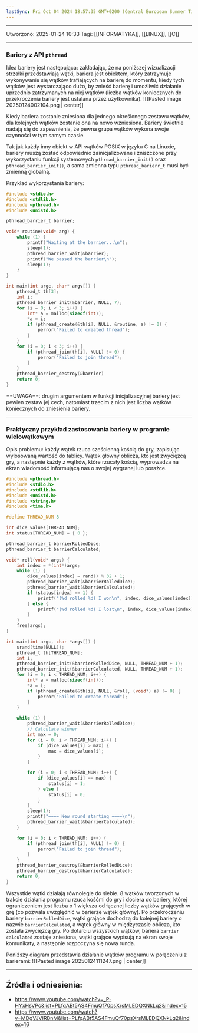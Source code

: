 ```yaml
---
lastSync: Fri Oct 04 2024 18:57:35 GMT+0200 (Central European Summer Time)
---
```


---
Utworzono: 2025-01-24 10:33
Tagi: [[INFORMATYKA]], [[LINUX]], [[C]]

---
### **Bariery z API `pthread`**
Idea bariery jest następująca: zakładając, że na poniższej wizualizacji strzałki przedstawiają wątki, bariera jest obiektem, który zatrzymuje wykonywanie się wątków trafiających na barierę do momentu, kiedy tych wątków jest wystarczająco dużo, by znieść barierę i umożliwić działanie uprzednio zatrzymanych na niej wątków (liczba wątków koniecznych do przekroczenia bariery jest ustalana przez użytkownika).
![[Pasted image 20250124002104.png | center]]

Kiedy bariera zostanie zniesiona dla jednego określonego zestawu wątków, dla kolejnych wątków zostanie ona na nowo wzniesiona. Bariery świetnie nadają się do zapewnienia, że pewna grupa wątków wykona swoje czynności w tym samym czasie.

Tak jak każdy inny obiekt w API wątków POSIX w języku C na Linuxie, bariery muszą zostać odpowiednio zainicjalizowane i zniszczone przy wykorzystaniu funkcji systemowych `pthread_barrier_init()` oraz `pthread_barrier_init()`, a sama zmienna typu `pthread_barierr_t` musi być zmienną globalną.  

Przykład wykorzystania bariery:

```c
#include <stdio.h>
#include <stdlib.h>
#include <pthread.h>
#include <unistd.h>

pthread_barrier_t barrier;

void* routine(void* arg) {
	while (1) {
		printf("Waiting at the barrier...\n");
		sleep(1);
		pthread_barrier_wait(&barrier);
		printf("We passed the barrier\n");
		sleep(1);
	}
}

int main(int argc, char* argv[]) {
    pthread_t th[3];
    int i;
    pthread_barrier_init(&barrier, NULL, 7);
    for (i = 0; i < 3; i++) {
        int* a = malloc(sizeof(int));
        *a = i;
        if (pthread_create(&th[i], NULL, &routine, a) != 0) {
            perror("Failed to created thread");
        }
    }
    for (i = 0; i < 3; i++) {
        if (pthread_join(th[i], NULL) != 0) {
            perror("Failed to join thread");
        }
    }
	pthread_barrier_destroy(&barrier)
    return 0;
}
```

==UWAGA==: drugim argumentem w funkcji inicjalizacyjnej bariery jest pewien zestaw jej cech, natomiast trzecim z nich jest liczba wątków koniecznych do zniesienia bariery.

---
### **Praktyczny przykład zastosowania bariery w programie wielowątkowym**
Opis problemu: każdy wątek rzuca sześcienną kością do gry, zapisując wylosowaną wartość do tablicy. Wątek główny oblicza, kto jest zwycięzcą gry, a następnie każdy z wątków, które rzucały kością, wyprowadza na ekran wiadomość informującą nas o swojej wygranej lub porażce.

```c
#include <pthread.h>
#include <stdio.h>
#include <stdlib.h>
#include <unistd.h>
#include <string.h>
#include <time.h>

#define THREAD_NUM 8

int dice_values[THREAD_NUM];
int status[THREAD_NUM] = { 0 };

pthread_barrier_t barrierRolledDice;
pthread_barrier_t barrierCalculated;

void* roll(void* args) {
    int index = *(int*)args;
    while (1) {
        dice_values[index] = rand() % 32 + 1;
        pthread_barrier_wait(&barrierRolledDice);
        pthread_barrier_wait(&barrierCalculated);
        if (status[index] == 1) {
            printf("(%d rolled %d) I won\n", index, dice_values[index]);
        } else {
            printf("(%d rolled %d) I lost\n", index, dice_values[index]);
        }
    }
    free(args);
}

int main(int argc, char *argv[]) {
    srand(time(NULL));
    pthread_t th[THREAD_NUM];
    int i;
    pthread_barrier_init(&barrierRolledDice, NULL, THREAD_NUM + 1);
    pthread_barrier_init(&barrierCalculated, NULL, THREAD_NUM + 1);
    for (i = 0; i < THREAD_NUM; i++) {
        int* a = malloc(sizeof(int));
        *a = i;
        if (pthread_create(&th[i], NULL, &roll, (void*) a) != 0) {
            perror("Failed to create thread");
        }
    }

    while (1) {
        pthread_barrier_wait(&barrierRolledDice);
        // Calculate winner
        int max = 0;
        for (i = 0; i < THREAD_NUM; i++) {
            if (dice_values[i] > max) {
                max = dice_values[i];
            }
        }

        for (i = 0; i < THREAD_NUM; i++) {
            if (dice_values[i] == max) {
                status[i] = 1;
            } else {
                status[i] = 0;
            }
        }
        sleep(1);
        printf("==== New round starting ====\n");
        pthread_barrier_wait(&barrierCalculated);
    }

    for (i = 0; i < THREAD_NUM; i++) {
        if (pthread_join(th[i], NULL) != 0) {
            perror("Failed to join thread");
        }
    }
    pthread_barrier_destroy(&barrierRolledDice);
    pthread_barrier_destroy(&barrierCalculated);
    return 0;
}
```

Wszystkie wątki działają równolegle do siebie. 8 wątków tworzonych w trakcie działania programu rzuca kośćmi do gry i dociera do bariery, której ograniczeniem jest liczba o 1 większa od łącznej liczby wątków grających w grę (co pozwala uwzględnić w barierze wątek główny). Po przekroczeniu bariery `barrierRolledDice`, wątki grające dochodzą do kolejnej bariery o nazwie `barrierCalculated`, a wątek główny w międzyczasie oblicza, kto została zwycięzcą gry. Po dotarciu wszystkich wątków, bariera `barrier calculated` zostaje zniesiona, wątki grające wypisują na ekran swoje komunikaty, a następnie rozpoczyna się nowa runda.

Poniższy diagram przedstawia działanie wątków programu w połączeniu z barierami:
![[Pasted image 20250124111247.png | center]]

---
## Źródła i odniesienia:
- https://www.youtube.com/watch?v=_P-HYxHsVPc&list=PLfqABt5AS4FmuQf70psXrsMLEDQXNkLq2&index=15
- https://www.youtube.com/watch?v=MDgVJVIRBnM&list=PLfqABt5AS4FmuQf70psXrsMLEDQXNkLq2&index=16
